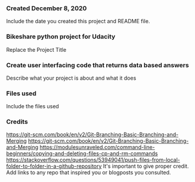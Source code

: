 ### Created December 8, 2020
Include the date you created this project and README file.


### Bikeshare python project for Udacity
Replace the Project Title


### Create user interfacing code that returns data based answers
Describe what your project is about and what it does

### Files used
Include the files used

### Credits
https://git-scm.com/book/en/v2/Git-Branching-Basic-Branching-and-Merging
https://git-scm.com/book/en/v2/Git-Branching-Basic-Branching-and-Merging
https://modulesunraveled.com/command-line-beginners/copying-and-deleting-files-cp-and-rm-commands
https://stackoverflow.com/questions/53949041/push-files-from-local-folder-to-folder-in-a-github-repository
It's important to give proper credit. Add links to any repo that inspired you or blogposts you consulted.
